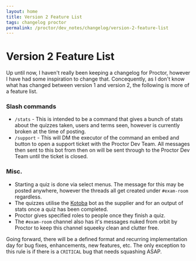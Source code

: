 ```yaml
---
layout: home
title: Version 2 Feature List
tags: changelog proctor
permalink: /proctor/dev_notes/changelog/version-2-feature-list
---
```


# Version 2 Feature List

Up until now, I haven't really been keeping a changelog for Proctor, however I have had some inspiration to change that. Concequently, as I don't know what has changed between version 1 and version 2, the following is more of a feature list.

### Slash commands

- `/stats` - This is intended to be a command that gives a bunch of stats about the quizzes taken, users and terms seen, however is currently broken at the time of posting.
- `/support` - This will DM the executor of the command an embed and button to open a support ticket with the Proctor Dev Team. All messages then sent to this bot from then on will be sent through to the Proctor Dev Team until the ticket is closed.

### Misc.

- Starting a quiz is done via select menus. The message for this may be posted anywhere, however the threads all get created under `#exam-room` regardless.
- The quizzes utilise the [Kotoba](https://kotobaweb.com) bot as the supplier and for an output of stats once a quiz has been completed.
- Proctor gives specified roles to people once they finish a quiz.
- The `#exam-room` channel also has it's messages nuked from orbit by Proctor to keep this channel squeeky clean and clutter free.

Going forward, there will be a defined format and recurring implementation day for bug fixes, enhancements, new features, etc. The only exception to this rule is if there is a `CRITICAL` bug that needs squashing ASAP.